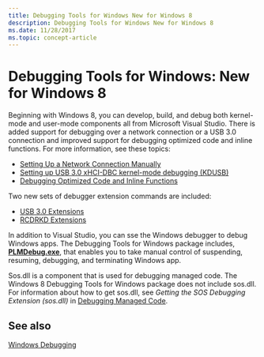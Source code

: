 ```yaml
---
title: Debugging Tools for Windows New for Windows 8
description: Debugging Tools for Windows New for Windows 8
ms.date: 11/28/2017
ms.topic: concept-article
---
```


# Debugging Tools for Windows: New for Windows 8

Beginning with Windows 8, you can develop, build, and debug both kernel-mode and user-mode components all from Microsoft Visual Studio. There is added support for debugging over a network connection or a USB 3.0 connection and improved support for debugging optimized code and inline functions. For more information, see these topics:

-   [Setting Up a Network Connection Manually](setting-up-a-network-debugging-connection.md)
-   [Setting up USB 3.0 xHCI-DBC kernel-mode debugging (KDUSB)](setting-up-a-usb-3-0-debug-cable-connection.md)
-   [Debugging Optimized Code and Inline Functions](debugging-optimized-code-and-inline-functions-external.md)

Two new sets of debugger extension commands are included:

-   [USB 3.0 Extensions](../debuggercmds/usb-3-extensions.md)
-   [RCDRKD Extensions](../debuggercmds/rcdrkd-extensions.md)

In addition to Visual Studio, you can sse the Windows debugger to debug Windows apps. The Debugging Tools for Windows package includes, [**PLMDebug.exe**](plmdebug.md), that enables you to take manual control of suspending, resuming, debugging, and terminating Windows app.

Sos.dll is a component that is used for debugging managed code. The Windows 8 Debugging Tools for Windows package does not include sos.dll. For information about how to get sos.dll, see *Getting the SOS Debugging Extension (sos.dll)* in [Debugging Managed Code](debugging-managed-code.md).

## See also

[Windows Debugging](index.md)
